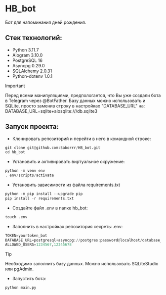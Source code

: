 # HB_bot
Бот для напоминания дней рождения.



## Стек технологий:

- Python 3.11.7
- Aiogram 3.10.0
- PostgreSQL 16
- Asyncpg 0.29.0
- SQLAlchemy 2.0.31
- Python-dotenv 1.0.1


> [!IMPORTANT]
> Перед всеми манипуляциями, предпологается, что Вы уже создали бота в Telegram через @BotFather. 
> Базу данных можно использовать и SQLite, просто заменив строку в настройках "DATABASE_URL" на: 
> DATABASE_URL=sqlite+aiosqlite:///db.sqlite3 


## Запуск проекта:

- Клонировать репозиторий и перейти в него в командной строке:

```python
git clone git@github.com:Saborrr/HB_bot.git
cd hb_bot
```

- Установить и активировать виртуальное окружение:

```python
python -m venv env
. env/scripts/activate
```

- Установить зависимости из файла requirements.txt

```python
python -m pip install --upgrade pip
pip install -r requirements.txt
```

- Создайте файл .env в папке hb_bot:

```python
touch .env
```

- Заполнить в настройках репозитория секреты .env:

```python
TOKEN=yourtoken_bot
DATABASE_URL=postgresql+asyncpg://postgres:password@localhost/database_name
ALLOWED_USERS=1234567,12345678
```

> [!TIP]
> Необходимо заполнить базу данных. Можно использовать SQLiteStudio или pgAdmin. 

- Запустить бота:

```python
python main.py
```
